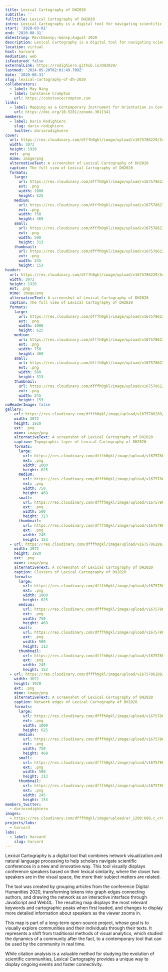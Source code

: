 ```yaml
---
title: Lexical Cartography of DH2020
subtitle: ''
fulltitle: Lexical Cartography of DH2020
intro: Lexical Cartography is a digital tool for navigating scientific conferences, displaying speakers based on lexical similarity. An interactive, open-source project exploring communities through their texts.
start: '2020-03-01'
end: '2020-08-31'
datestring: March&ensp;–&ensp;August 2020
description: Lexical Cartography is a digital tool for navigating scientific conferences, displaying speakers based on lexical similarity. An interactive, open-source…
location: virtual
host: harvard
mediation: web
isFeatured: false
externalLink: https://rodighiero.github.io/DH2020/
lastmod: '2024-05-20T02:01:49.709Z'
date: '2020-08-31'
slug: lexical-cartography-of-dh-2020
collaborators:
  - label: May Ning
  - label: Constance Crompton
    url: https://constancecrompton.com
links:
  - label: Mapping as a Contemporary Instrument for Orientation in Conferences
    url: https://doi.org/10.5281/zenodo.3611341
members:
  - label: Dario Rodighiero
    slug: dario-rodighiero
    twitter: dariorodighiero
cover:
  url: https://res.cloudinary.com/dfffh0gkl/image/upload/v1675786229/Screen_Shot_2020_07_30_at_5_45_48_PM_1c40acfa47.png
  width: 3072
  height: 1920
  ext: .png
  mime: image/png
  alternativeText: A screenshot of Lexical Cartography of DH2020
  caption: The full view of Lexical Cartography of DH2020
  formats:
    large:
      url: https://res.cloudinary.com/dfffh0gkl/image/upload/v1675786230/large_Screen_Shot_2020_07_30_at_5_45_48_PM_1c40acfa47.png
      ext: .png
      width: 1000
      height: 625
    medium:
      url: https://res.cloudinary.com/dfffh0gkl/image/upload/v1675786230/medium_Screen_Shot_2020_07_30_at_5_45_48_PM_1c40acfa47.png
      ext: .png
      width: 750
      height: 469
    small:
      url: https://res.cloudinary.com/dfffh0gkl/image/upload/v1675786231/small_Screen_Shot_2020_07_30_at_5_45_48_PM_1c40acfa47.png
      ext: .png
      width: 500
      height: 313
    thumbnail:
      url: https://res.cloudinary.com/dfffh0gkl/image/upload/v1675786229/thumbnail_Screen_Shot_2020_07_30_at_5_45_48_PM_1c40acfa47.png
      ext: .png
      width: 245
      height: 153
header:
  url: https://res.cloudinary.com/dfffh0gkl/image/upload/v1675786229/Screen_Shot_2020_07_30_at_5_45_48_PM_1c40acfa47.png
  width: 3072
  height: 1920
  ext: .png
  mime: image/png
  alternativeText: A screenshot of Lexical Cartography of DH2020
  caption: The full view of Lexical Cartography of DH2020
  formats:
    large:
      url: https://res.cloudinary.com/dfffh0gkl/image/upload/v1675786230/large_Screen_Shot_2020_07_30_at_5_45_48_PM_1c40acfa47.png
      ext: .png
      width: 1000
      height: 625
    medium:
      url: https://res.cloudinary.com/dfffh0gkl/image/upload/v1675786230/medium_Screen_Shot_2020_07_30_at_5_45_48_PM_1c40acfa47.png
      ext: .png
      width: 750
      height: 469
    small:
      url: https://res.cloudinary.com/dfffh0gkl/image/upload/v1675786231/small_Screen_Shot_2020_07_30_at_5_45_48_PM_1c40acfa47.png
      ext: .png
      width: 500
      height: 313
    thumbnail:
      url: https://res.cloudinary.com/dfffh0gkl/image/upload/v1675786229/thumbnail_Screen_Shot_2020_07_30_at_5_45_48_PM_1c40acfa47.png
      ext: .png
      width: 245
      height: 153
noHeaderImage: false
gallery:
  - url: https://res.cloudinary.com/dfffh0gkl/image/upload/v1675786289/Screen_Shot_2020_07_30_at_5_46_43_PM_76a5717d41.png
    width: 3072
    height: 1920
    ext: .png
    mime: image/png
    alternativeText: A screenshot of Lexical Cartography of DH2020
    caption: Topographic layer of Lexical Cartography of DH2020
    formats:
      large:
        url: https://res.cloudinary.com/dfffh0gkl/image/upload/v1675786291/large_Screen_Shot_2020_07_30_at_5_46_43_PM_76a5717d41.png
        ext: .png
        width: 1000
        height: 625
      medium:
        url: https://res.cloudinary.com/dfffh0gkl/image/upload/v1675786291/medium_Screen_Shot_2020_07_30_at_5_46_43_PM_76a5717d41.png
        ext: .png
        width: 750
        height: 469
      small:
        url: https://res.cloudinary.com/dfffh0gkl/image/upload/v1675786292/small_Screen_Shot_2020_07_30_at_5_46_43_PM_76a5717d41.png
        ext: .png
        width: 500
        height: 313
      thumbnail:
        url: https://res.cloudinary.com/dfffh0gkl/image/upload/v1675786290/thumbnail_Screen_Shot_2020_07_30_at_5_46_43_PM_76a5717d41.png
        ext: .png
        width: 245
        height: 153
  - url: https://res.cloudinary.com/dfffh0gkl/image/upload/v1675786289/Screen_Shot_2020_07_30_at_5_48_02_PM_a2bb562e89.png
    width: 3072
    height: 1920
    ext: .png
    mime: image/png
    alternativeText: A screenshot of Lexical Cartography of DH2020
    caption: Clusters of Lexical Cartography of DH2020
    formats:
      large:
        url: https://res.cloudinary.com/dfffh0gkl/image/upload/v1675786291/large_Screen_Shot_2020_07_30_at_5_48_02_PM_a2bb562e89.png
        ext: .png
        width: 1000
        height: 625
      medium:
        url: https://res.cloudinary.com/dfffh0gkl/image/upload/v1675786292/medium_Screen_Shot_2020_07_30_at_5_48_02_PM_a2bb562e89.png
        ext: .png
        width: 750
        height: 469
      small:
        url: https://res.cloudinary.com/dfffh0gkl/image/upload/v1675786292/small_Screen_Shot_2020_07_30_at_5_48_02_PM_a2bb562e89.png
        ext: .png
        width: 500
        height: 313
      thumbnail:
        url: https://res.cloudinary.com/dfffh0gkl/image/upload/v1675786290/thumbnail_Screen_Shot_2020_07_30_at_5_48_02_PM_a2bb562e89.png
        ext: .png
        width: 245
        height: 153
  - url: https://res.cloudinary.com/dfffh0gkl/image/upload/v1675786289/Screen_Shot_2020_07_30_at_5_46_27_PM_f8528752a6.png
    width: 3072
    height: 1920
    ext: .png
    mime: image/png
    alternativeText: A screenshot of Lexical Cartography of DH2020
    caption: Network edges of Lexical Cartography of DH2020
    formats:
      large:
        url: https://res.cloudinary.com/dfffh0gkl/image/upload/v1675786291/large_Screen_Shot_2020_07_30_at_5_46_27_PM_f8528752a6.png
        ext: .png
        width: 1000
        height: 625
      medium:
        url: https://res.cloudinary.com/dfffh0gkl/image/upload/v1675786292/medium_Screen_Shot_2020_07_30_at_5_46_27_PM_f8528752a6.png
        ext: .png
        width: 750
        height: 469
      small:
        url: https://res.cloudinary.com/dfffh0gkl/image/upload/v1675786292/small_Screen_Shot_2020_07_30_at_5_46_27_PM_f8528752a6.png
        ext: .png
        width: 500
        height: 313
      thumbnail:
        url: https://res.cloudinary.com/dfffh0gkl/image/upload/v1675786290/thumbnail_Screen_Shot_2020_07_30_at_5_46_27_PM_f8528752a6.png
        ext: .png
        width: 245
        height: 153
members_twitter:
  - dariorodighiero
images:
  - https://res.cloudinary.com/dfffh0gkl/image/upload/ar_1200:600,c_crop/c_limit,h_1200,w_600/v1675786229/Screen_Shot_2020_07_30_at_5_45_48_PM_1c40acfa47.png
projects/labs:
  - harvard
labs:
  - label: Harvard
    slug: harvard
---
```

Lexical Cartography is a digital tool that combines network visualization and natural language processing to help scholars navigate scientific conferences in a new and innovative way. This tool visually displays conference speakers based on their lexical similarity, where the closer two speakers are in the visual space, the more their subject matters are related.

The tool was created by grouping articles from the conference Digital Humanities 2020, transforming tokens into graph edges connecting authors, and drawing the network as an interactive interface through JavaScript and WebGL. The resulting map displays the most relevant keywords and cartographic peaks when first loaded, and changes to display more detailed information about speakers as the viewer zooms in.

This map is part of a long-term open-source project, whose goal is to visually explore communities and their individuals through their texts. It represents a shift from traditional methods of visual analytics, which studied the dynamics of a community after the fact, to a contemporary tool that can be used by the community in real time.

While citation analysis is a valuable method for studying the evolution of scientific communities, Lexical Cartography provides a unique way to display ongoing events and foster connectivity.